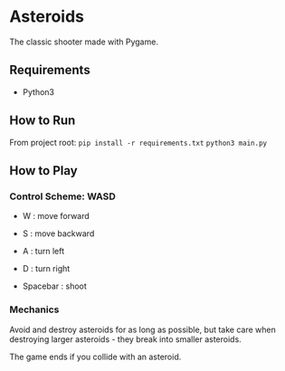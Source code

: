 # Asteroids

The classic shooter made with Pygame.

## Requirements

* Python3

## How to Run

From project root:
`pip install -r requirements.txt`
`python3 main.py`

## How to Play

### Control Scheme: WASD

* W : move forward
* S : move backward

* A : turn left
* D : turn right

* Spacebar : shoot

### Mechanics

Avoid and destroy asteroids for as long as possible, but take care when
destroying larger asteroids - they break into smaller asteroids.

The game ends if you collide with an asteroid.
